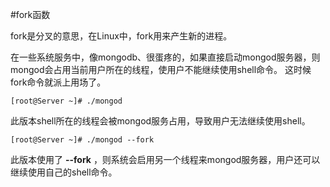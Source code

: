 #fork函数

  fork是分叉的意思，在Linux中，fork用来产生新的进程。
  
  在一些系统服务中，像mongodb、很蛋疼的，如果直接启动mongod服务器，则mongod会占用当前用户所在的线程，使用户不能继续使用shell命令。
这时候fork命令就派上用场了。
  
```
[root@Server ~]# ./mongod
```

  此版本shell所在的线程会被mongod服务占用，导致用户无法继续使用shell。
  
```
[root@Server ~]# ./mongod --fork
```

  此版本使用了 __--fork__ ，则系统会启用另一个线程来mongod服务器，用户还可以继续使用自己的shell命令。
  

  
